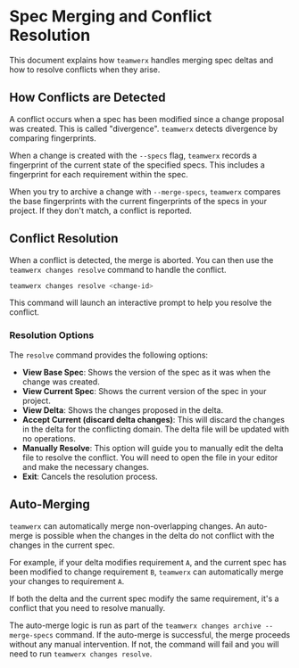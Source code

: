 # Spec Merging and Conflict Resolution

This document explains how `teamwerx` handles merging spec deltas and how to resolve conflicts when they arise.

## How Conflicts are Detected

A conflict occurs when a spec has been modified since a change proposal was created. This is called "divergence". `teamwerx` detects divergence by comparing fingerprints.

When a change is created with the `--specs` flag, `teamwerx` records a fingerprint of the current state of the specified specs. This includes a fingerprint for each requirement within the spec.

When you try to archive a change with `--merge-specs`, `teamwerx` compares the base fingerprints with the current fingerprints of the specs in your project. If they don't match, a conflict is reported.

## Conflict Resolution

When a conflict is detected, the merge is aborted. You can then use the `teamwerx changes resolve` command to handle the conflict.

```bash
teamwerx changes resolve <change-id>
```

This command will launch an interactive prompt to help you resolve the conflict.

### Resolution Options

The `resolve` command provides the following options:

-   **View Base Spec**: Shows the version of the spec as it was when the change was created.
-   **View Current Spec**: Shows the current version of the spec in your project.
-   **View Delta**: Shows the changes proposed in the delta.
-   **Accept Current (discard delta changes)**: This will discard the changes in the delta for the conflicting domain. The delta file will be updated with no operations.
-   **Manually Resolve**: This option will guide you to manually edit the delta file to resolve the conflict. You will need to open the file in your editor and make the necessary changes.
-   **Exit**: Cancels the resolution process.

## Auto-Merging

`teamwerx` can automatically merge non-overlapping changes. An auto-merge is possible when the changes in the delta do not conflict with the changes in the current spec.

For example, if your delta modifies requirement `A`, and the current spec has been modified to change requirement `B`, `teamwerx` can automatically merge your changes to requirement `A`.

If both the delta and the current spec modify the same requirement, it's a conflict that you need to resolve manually.

The auto-merge logic is run as part of the `teamwerx changes archive --merge-specs` command. If the auto-merge is successful, the merge proceeds without any manual intervention. If not, the command will fail and you will need to run `teamwerx changes resolve`.
